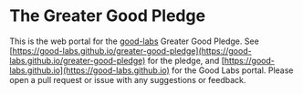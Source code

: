 # The Greater Good Pledge

This is the web portal for the [good-labs](https://www.github.com/good-labs/)
Greater Good Pledge. See [https://good-labs.github.io/greater-good-pledge](https://good-labs.github.io/greater-good-pledge)
for the pledge, and [https://good-labs.github.io](https://good-labs.github.io)
for the Good Labs portal. Please open a pull request or issue with any suggestions
or feedback.
